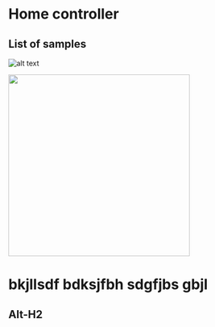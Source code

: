 Home controller
======
List of samples
-
![alt text](https://dvostr.ru/assets/img/image_homeController.png "Logo Title Text 1")
<div><img src="https://dvostr.ru/assets/img/image_homeController.png" width="360"/></div>


bkjllsdf bdksjfbh sdgfjbs gbjl
======

  Alt-H2
------
